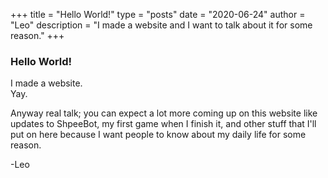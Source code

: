 +++
title = "Hello World!"
type = "posts"
date = "2020-06-24"
author = "Leo"
description = "I made a website and I want to talk about it for some reason."
+++

### Hello World!

I made a website.  
Yay.  
  
Anyway real talk; you can expect a lot more coming up on this website like updates to ShpeeBot, my first game when I finish it, and other stuff that I'll put on here because I want people to know about my daily life for some reason.


-Leo
